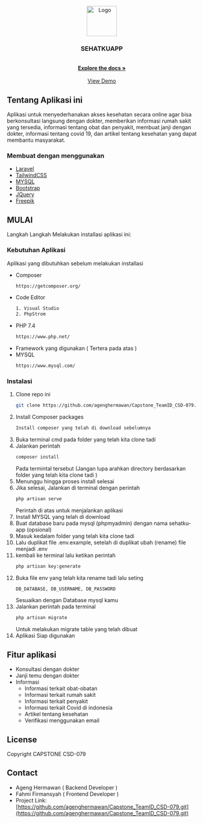 <!-- PROJECT LOGO -->
<br />
<div align="center">
  <a href="https://github.com/github_username/repo_name">
    <img src="images/logo.png" alt="Logo" width="80" height="80">
  </a>
<h3 align="center">SEHATKUAPP</h3>
  <p align="center">
    <br />
    <a href="https://github.com/agenghermawan/Capstone_TeamID_CSD-079"><strong>Explore the docs »</strong></a>
    <br />
    <br />
    <a href="http://appsehatku.my.id/">View Demo</a>
  </p>
</div>


<!-- ABOUT THE PROJECT -->
## Tentang Aplikasi ini

Aplikasi untuk menyederhanakan akses kesehatan secara online agar bisa berkonsultasi langsung dengan dokter, memberikan informasi rumah sakit yang tersedia, informasi tentang obat dan penyakit, membuat janji dengan dokter, informasi tentang covid 19, dan artikel tentang kesehatan yang dapat membantu masyarakat.


### Membuat dengan menggunakan

* [Laravel](https://laravel.com)
* [TailwindCSS](https://tailwindcss.com/)
* [MYSQL](https://www.mysql.com/)
* [Bootstrap](https://getbootstrap.com)
* [JQuery](https://jquery.com)
* [Freepik](https://www.freepik.com/)


<!-- GETTING STARTED -->
## MULAI

Langkah Langkah Melakukan installasi aplikasi ini:

### Kebutuhan Aplikasi

Aplikasi yang dibutuhkan sebelum melakukan installasi

* Composer
  ```sh
  https://getcomposer.org/
  ```
* Code Editor
  ```sh
  1. Visual Studio
  2. PhpStrom
  ```
* PHP 7.4
  ```sh
  https://www.php.net/
  ```
* Framework yang digunakan ( Tertera pada atas )
* MYSQL
  ```sh
  https://www.mysql.com/
  ```
 

### Instalasi

1. Clone repo ini
   ```sh
   git clone https://github.com/agenghermawan/Capstone_TeamID_CSD-079.git
   ```
2. Install Composer packages
   ```sh
   Install composer yang telah di download sebelumnya
   ```
3. Buka terminal cmd pada folder yang telah kita clone tadi
4. Jalankan perintah
    ``` sh 
    composer install 
    ```
    Pada termintal tersebut (Jangan lupa arahkan directory berdasarkan folder yang telah kita clone tadi )
6. Menunggu hingga proses install selesai
7. Jika selesai, Jalankan di terminal dengan perintah
    ```sh
    php artisan serve
    ```
    Perintah di atas untuk menjalankan aplikasi 
8.  Install MYSQL yang telah di download
9.  Buat database baru pada mysql (phpmyadmin) dengan nama sehatku-app (opsional)
10.  Masuk kedalam folder yang telah kita clone tadi
11.  Lalu duplikat file .env.example, setelah di duplikat ubah (rename) file menjadi .env
12.  kembali ke terminal lalu ketikan perintah 
     ```sh
     php artisan key:generate
     ```
13.  Buka file env yang telah kita rename tadi lalu seting 
     ```sh
     DB_DATABASE, DB_USERNAME, DB_PASSWORD
     ```
     Sesuaikan dengan Database mysql kamu
14.  Jalankan perintah pada terminal
     ```sh
     php artisan migrate
     ```
     Untuk melakukan migrate table yang telah dibuat
15.  Aplikasi Siap digunakan



## Fitur aplikasi

- Konsultasi dengan dokter
- Janji temu dengan dokter
- Informasi
    - Informasi terkait obat-obatan
    - Informasi terkait rumah sakit
    - Informasi terkait penyakit
    - Informasi terkait Covid di indonesia
    - Artikel tentang kesehatan
    - Verifikasi menggunakan email


<!-- LICENSE -->
## License
Copyright CAPSTONE CSD-079


<!-- CONTACT -->
## Contact

- Ageng Hermawan ( Backend Developer )
- Fahmi Firmansyah ( Frontend Developer )
- Project Link: [https://github.com/agenghermawan/Capstone_TeamID_CSD-079.git](https://github.com/agenghermawan/Capstone_TeamID_CSD-079.git)

